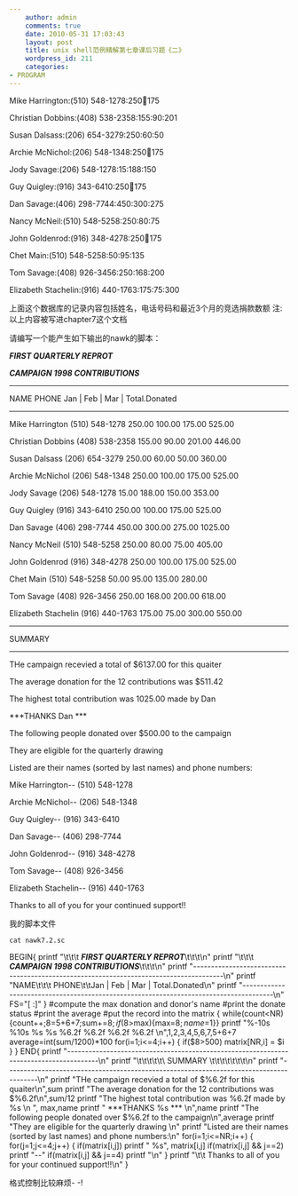 ```yaml
---
    author: admin
    comments: true
    date: 2010-05-31 17:03:43
    layout: post
    title: unix shell范例精解第七章课后习题《二》
    wordpress_id: 211
    categories:
- PROGRAM
---
```


Mike Harrington:(510) 548-1278:250:100:175

Christian Dobbins:(408) 538-2358:155:90:201

Susan Dalsass:(206) 654-3279:250:60:50

Archie McNichol:(206) 548-1348:250:100:175

Jody Savage:(206) 548-1278:15:188:150

Guy Quigley:(916) 343-6410:250:100:175

Dan Savage:(406) 298-7744:450:300:275

Nancy McNeil:(510) 548-5258:250:80:75

John Goldenrod:(916) 348-4278:250:100:175

Chet Main:(510) 548-5258:50:95:135

Tom Savage:(408) 926-3456:250:168:200

Elizabeth Stachelin:(916) 440-1763:175:75:300

上面这个数据库的记录内容包括姓名，电话号码和最近3个月的竞选捐款数额 注:以上内容被写进chapter7这个文档

请编写一个能产生如下输出的nawk的脚本：

***FIRST QUARTERLY REPROT*** 

***CAMPAIGN  1998  CONTRIBUTIONS*** 

--------------------------------------------------------------------------------------

NAME PHONE Jan  |  Feb  |  Mar  |  Total.Donated

--------------------------------------------------------------------------------------

Mike  Harrington  (510) 548-1278  250.00  100.00  175.00  525.00

Christian  Dobbins  (408) 538-2358  155.00  90.00  201.00  446.00

Susan  Dalsass  (206) 654-3279  250.00  60.00  50.00  360.00

Archie  McNichol  (206) 548-1348  250.00  100.00  175.00  525.00

Jody  Savage  (206) 548-1278  15.00  188.00  150.00  353.00

Guy  Quigley  (916) 343-6410  250.00  100.00  175.00  525.00

Dan  Savage  (406) 298-7744  450.00  300.00  275.00  1025.00

Nancy  McNeil  (510) 548-5258  250.00  80.00  75.00  405.00

John  Goldenrod  (916) 348-4278  250.00  100.00  175.00  525.00

Chet  Main  (510) 548-5258  50.00  95.00  135.00  280.00

Tom  Savage  (408) 926-3456  250.00  168.00  200.00  618.00

Elizabeth  Stachelin  (916) 440-1763  175.00  75.00  300.00  550.00

---------------------------------------------------------------------------------------

SUMMARY  

---------------------------------------------------------------------------------------

THe campaign recevied a total of $6137.00 for this quaiter

The average donation for the 12 contributions was $511.42

The highest total contribution was 1025.00 made by Dan

***THANKS Dan ***

The following people donated over $500.00 to the campaign

They are eligible for the quarterly drawing

Listed are their names (sorted by last names) and phone numbers:

Mike Harrington-- (510) 548-1278

Archie McNichol-- (206) 548-1348

Guy Quigley-- (916) 343-6410

Dan Savage-- (406) 298-7744

John Goldenrod-- (916) 348-4278

Tom Savage-- (408) 926-3456

Elizabeth Stachelin-- (916) 440-1763

Thanks to all of you for your continued support!!

我的脚本文件

    cat nawk7.2.sc

BEGIN{
    printf "\t\t\t  ***FIRST QUARTERLY REPROT***\t\t\t\n"
    printf "\t\t\t  ***CAMPAIGN  1998  CONTRIBUTIONS***\t\t\t\n"
    printf "--------------------------------------------------------------------------------------\n"
    printf "NAME\t\t\t  PHONE\t\tJan  |  Feb  |  Mar  |  Total.Donated\n"
    printf "--------------------------------------------------------------------------------------\n"
FS="[ :]"
}
#compute the max donation and donor's name
#print the donate status
#print the average
#put the record into the matrix
{ 
    while(count<NR){count++;$8=$5+$6+$7;sum+=$8;if($8>max){max=$8;name=$1}}
    printf "%-10s %10s  %s %s  %6.2f  %6.2f  %6.2f  %6.2f \n",$1,$2,$3,$4,$5,$6,$7,$5+$6+$7
    average=int(sum/1200)*100
    for(i=1;i<=4;i++)
{
    if($8>500) matrix[NR,i] = $i
}
}
END{
    printf "---------------------------------------------------------------------------------------\n"
    printf "\t\t\t\t\t\ SUMMARY \t\t\t\t\t\t\t\n"
    printf "---------------------------------------------------------------------------------------\n"
    printf "THe campaign recevied a total of $%6.2f for this quaiter\n",sum
    printf "The average donation for the 12 contributions was $%6.2f\n",sum/12 
    printf "The highest total contribution was %6.2f made by %s \n ", max,name
    printf " ***THANKS %s ***  \n",name
    printf "The following people donated over $%6.2f to the campaign\n",average
    printf "They are eligible for the quarterly drawing \n"
    printf "Listed are their names (sorted by last names) and phone numbers:\n"
    for(i=1;i<=NR;i++)
{
    for(j=1;j<=4;j++)
{
    if(matrix[i,j]) printf " %s", matrix[i,j]
    if(matrix[i,j] && j==2) printf "--"
    if(matrix[i,j] && j==4) printf "\n"
}
    printf "\t\t Thanks to all of you for your continued support!!\n"
}

格式控制比较麻烦- -!


